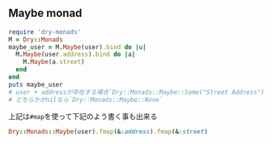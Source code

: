 ## Maybe monad

```ruby
require 'dry-monads'
M = Dry::Monads
maybe_user = M.Maybe(user).bind do |u|
  M.Maybe(user.address).bind do |a|
    M.Maybe(a.street)
  end
end
puts maybe_user
# user + addressが存在する場合`Dry::Monads::Maybe::Some("Street Address")`
# どちらかがnilなら`Dry::Monads::Maybe::None`
```

上記は`#map`を使って下記のよう書く事も出来る

```ruby
Dry::Monads::Maybe(user).fmap(&:address).fmap(&:street)
```
